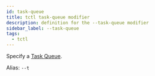 ```yaml
---
id: task-queue
title: tctl task-queue modifier
description: definition for the --task-queue modifier
sidebar_label: --task-queue
tags:
  - tctl
---
```


Specify a [Task Queue](/concepts/what-is-a-task-queue).

Alias: `--t`
